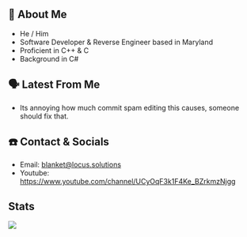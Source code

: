 
## 📖 About Me
 - He / Him
 - Software Developer & Reverse Engineer based in Maryland
 - Proficient in C++ & C
 - Background in C#

## 🗣️ Latest From Me
 - Its annoying how much commit spam editing this causes, someone should fix that.

## ☎️ Contact & Socials
 - Email: blanket@locus.solutions
 - Youtube: https://www.youtube.com/channel/UCyOqF3k1F4Ke_BZrkmzNjgg

## Stats
![](https://github-readme-streak-stats.herokuapp.com/?user=iblanket&theme=dark)</br>
